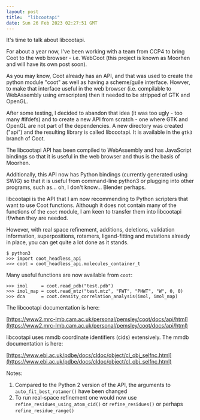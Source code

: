 ```yaml
---
layout: post
title:  "libcootapi"
date: Sun 26 Feb 2023 02:27:51 GMT
---
```


It's time to talk about libcootapi.

For about a year now, I've been working with a team from CCP4 to
bring Coot to the web browser - i.e. WebCoot (this project is known
as Moorhen and will have its own post soon).

As you may know, Coot already has an API, and that was used to create
the python module "coot" as well as having a scheme/guile interface.
Howver, to make that interface useful in the web browser (i.e. compilable
to WebAssembly using emscripten) then it needed to be stripped of GTK and OpenGL.

After some testing, I decided to abandon that idea (it was too ugly -
too many #ifdefs) and to create a new API from scratch - one where GTK
and OpenGL are not part of the dependencies. A new directory was
created ("api") and the resulting library is called libcootapi. It is
available in the `gtk3` branch of Coot.

The libcootapi API has been compiled to WebAssembly and has JavaScript
bindings so that it is useful in the web browser and thus is the basis
of Moorhen.

Additionally, this API now has Python bindings (currently generated
using SWIG) so that it is useful from command-line python3 or plugging
into other programs, such as... oh, I don't know... Blender perhaps.

libcootapi is the API that I am now recommending to Python scripters
that want to use Coot functions. Although it does not contain many of
the functions of the `coot` module, I am keen to transfer them into
libcootapi if/when they are needed.

However, with real space refinement, additions, deletions, validation
information, superpositions, rotamers, ligand-fitting and mutations
already in place, you can get quite a lot done as it stands.

```
$ python3
>>> import coot_headless_api
>>> coot = coot_headless_api.molecules_container_t
```

Many useful functions are now available from `coot`:

```
>>> imol     = coot.read_pdb("test.pdb")
>>> imol_map = coot.read_mtz("test.mtz", "FWT", "PHWT", "W", 0, 0)
>>> dca      = coot.density_correlation_analysis(imol, imol_map)
```

The libcootapi documentation is here:

[https://www2.mrc-lmb.cam.ac.uk/personal/pemsley/coot/docs/api/html](https://www2.mrc-lmb.cam.ac.uk/personal/pemsley/coot/docs/api/html)

libcootapi uses mmdb coordinate identifiers (cids) extensively. The mmdb documentation is here:

[https://www.ebi.ac.uk/pdbe/docs/cldoc/object/cl_obj_selfnc.html](https://www.ebi.ac.uk/pdbe/docs/cldoc/object/cl_obj_selfnc.html)

Notes:

1. Compared to the Python 2 version of the API, the arguments to `auto_fit_best_rotamer()` have been changed
2. To run real-space refinement one would now use `refine_residues_using_atom_cid()` or `refine_residues()` or perhaps `refine_residue_range()`


